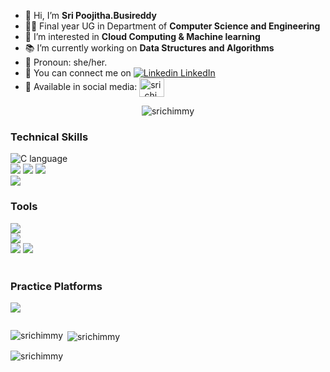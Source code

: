 - 👋 Hi, I’m <b>Sri Poojitha.Busireddy</b>
- 🧑‍🎓 Final year UG in Department of <b>Computer Science and Engineering</b><br>
- 👀 I’m interested in <b>Cloud Computing & Machine learning</b>
- 📚 I’m currently working on <b>Data Structures and Algorithms</b>
- 👨 Pronoun: she/her.
- 🫶 You can connect me on [![Linkedin](https://i.stack.imgur.com/gVE0j.png) LinkedIn](https://www.linkedin.com/in/sripoojithab183/)
- 📱 Available in social media: <a href="https://www.instagram.com/sri_chimmy" target="blank"><img align="center" src="https://raw.githubusercontent.com/rahuldkjain/github-profile-readme-generator/master/src/images/icons/Social/instagram.svg" alt="sri_chimmy" height="30" width="40" /></a></t>
<!--profile count reader-->
<p align="center"> <img src="https://komarev.com/ghpvc/?username=srichimmy&label=Profile%20views&color=eb640a&style=flat-square" alt="srichimmy" /> </p>

<h3>Technical Skills</h3>

![C language](https://img.shields.io/badge/C-00599C?style=for-the-badge&logo=c&logoColor=white)  
![](https://img.shields.io/badge/Python-14354C?style=for-the-badge&logo=python&logoColor=white) 
![](https://img.shields.io/badge/HTML5-E34F26?style=for-the-badge&logo=html5&logoColor=white)
![](https://img.shields.io/badge/CSS3-1572B6?style=for-the-badge&logo=css3&logoColor=white)
</br>
![](https://img.shields.io/badge/MySQL-005C84?style=for-the-badge&logo=mysql&logoColor=white) <!-- ![](https://img.shields.io/badge/React-20232A?style=for-the-badge&logo=react&logoColor=61DAFB) --> 
</br>
<h3>Tools</h3>

![](https://img.shields.io/badge/GitHub-100000?style=for-the-badge&logo=github&logoColor=white) </br>
![](https://img.shields.io/badge/Visual_Studio_Code-0078D4?style=for-the-badge&logo=visual%20studio%20code&logoColor=white)<br>
![](https://img.shields.io/badge/Eclipse-2C2255?style=for-the-badge&logo=eclipse&logoColor=white)
![](https://img.shields.io/badge/Notepad++-90E59A.svg?style=for-the-badge&logo=notepad%2B%2B&logoColor=black) <br>
 <br>
<h3>Practice Platforms</h3>


![](https://img.shields.io/badge/-LeetCode-FFA116?style=for-the-badge&logo=LeetCode&logoColor=black)
 <br>

![]()

 <p><img align="left" src="https://github-readme-stats.vercel.app/api/top-langs?username=srichimmy&show_icons=true&theme=tokyonight&hide_border=true&locale=en&layout=compact" alt="srichimmy" /></p>

<p>&nbsp;<img align="center" src="https://github-readme-stats.vercel.app/api?username=srichimmy&show_icons=true&locale=en" alt="srichimmy" /></p>

<p><img align="center" src="https://github-readme-streak-stats.herokuapp.com/?user=srichimmy&" alt="srichimmy" /></p>

<!---
git-sumana/git-srichimmy is a ✨ special ✨ repository because its `README.md` (this file) appears on your GitHub profile.
You can click the Preview link to take a look at your changes.
--->
